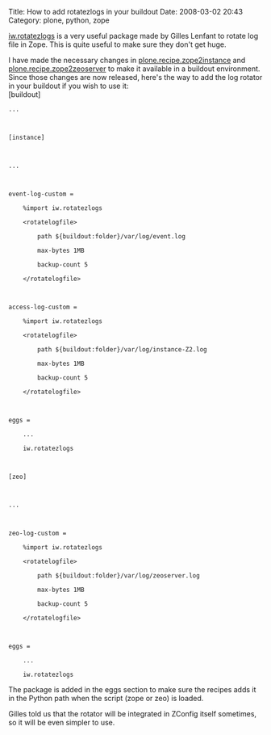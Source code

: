 Title: How to add rotatezlogs in your buildout
Date: 2008-03-02 20:43
Category: plone, python, zope

[iw.rotatezlogs][] is a very useful package made by Gilles Lenfant to
rotate log file in Zope. This is quite useful to make sure they don't
get huge.   
  
I have made the necessary changes in [plone.recipe.zope2instance][] and
[plone.recipe.zope2zeoserver][] to make it available in a buildout
environment. Since those changes are now released, here's the way to add
the log rotator in your buildout if you wish to use it:   
   [buildout]



    ...



    [instance]



    ...



    event-log-custom =

        %import iw.rotatezlogs

        <rotatelogfile>

            path ${buildout:folder}/var/log/event.log

            max-bytes 1MB

            backup-count 5

        </rotatelogfile>



    access-log-custom =

        %import iw.rotatezlogs

        <rotatelogfile>

            path ${buildout:folder}/var/log/instance-Z2.log

            max-bytes 1MB

            backup-count 5

        </rotatelogfile>



    eggs =

        ...

        iw.rotatezlogs



    [zeo]



    ...



    zeo-log-custom =

        %import iw.rotatezlogs

        <rotatelogfile>

            path ${buildout:folder}/var/log/zeoserver.log

            max-bytes 1MB

            backup-count 5

        </rotatelogfile>



    eggs =

        ...

        iw.rotatezlogs

  
The package is added in the eggs section to make sure the recipes adds
it in the Python path when the script (zope or zeo) is loaded.   
  
Gilles told us that the rotator will be integrated in ZConfig itself
sometimes, so it will be even simpler to use.

  [iw.rotatezlogs]: http://pypi.python.org/pypi/iw.rotatezlogs
  [plone.recipe.zope2instance]: http://pypi.python.org/pypi/plone.recipe.zope2instance/
  [plone.recipe.zope2zeoserver]: http://pypi.python.org/pypi/plone.recipe.zope2zeoserver/
